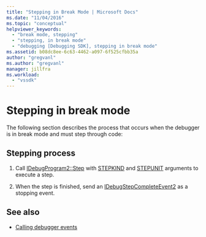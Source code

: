 ```yaml
---
title: "Stepping in Break Mode | Microsoft Docs"
ms.date: "11/04/2016"
ms.topic: "conceptual"
helpviewer_keywords:
  - "break mode, stepping"
  - "stepping, in break mode"
  - "debugging [Debugging SDK], stepping in break mode"
ms.assetid: b08dc8ee-6c63-4462-a097-6f525cfbb35a
author: "gregvanl"
ms.author: "gregvanl"
manager: jillfra
ms.workload:
  - "vssdk"
---
```

# Stepping in break mode
The following section describes the process that occurs when the debugger is in break mode and must step through code:

## Stepping process

1.  Call [IDebugProgram2::Step](../../extensibility/debugger/reference/idebugprogram2-step.md) with [STEPKIND](../../extensibility/debugger/reference/stepkind.md) and [STEPUNIT](../../extensibility/debugger/reference/stepunit.md) arguments to execute a step.

2.  When the step is finished, send an [IDebugStepCompleteEvent2](../../extensibility/debugger/reference/idebugstepcompleteevent2.md) as a stopping event.

## See also
- [Calling debugger events](../../extensibility/debugger/calling-debugger-events.md)
